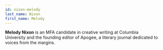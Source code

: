 ```yaml
---
id: nixon-melody
last_name: Nixon
first_name: Melody
---
```

**Melody Nixon** is an MFA candidate in creative writing at Columbia University and the founding editor of Apogee, a literary journal dedicated to voices from the margins.